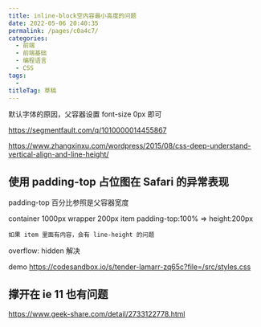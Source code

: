 ```yaml
---
title: inline-block空内容最小高度的问题
date: 2022-05-06 20:40:35
permalink: /pages/c0a4c7/
categories: 
  - 前端
  - 前端基础
  - 编程语言
  - CSS
tags: 
  - 
titleTag: 草稿
---
```



默认字体的原因，父容器设置 font-size 0px 即可



https://segmentfault.com/q/1010000014455867

https://www.zhangxinxu.com/wordpress/2015/08/css-deep-understand-vertical-align-and-line-height/



## 使用 padding-top 占位图在 Safari 的异常表现

padding-top 百分比参照是父容器宽度

container 1000px
  wrapper   200px
    item      padding-top:100% => height:200px

    如果 item 里面有内容，会有 line-height 的问题

overflow: hidden 解决

demo https://codesandbox.io/s/tender-lamarr-zq65c?file=/src/styles.css


## 撑开在 ie 11 也有问题

https://www.geek-share.com/detail/2733122778.html
